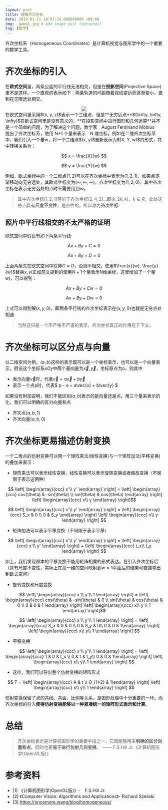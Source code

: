 ```yaml
---
layout: post
title: 理解齐次坐标
date: 2019-01-11 10:07:24.000000000 +09:00
img:  game1.jpg # Add image post (optional)
tag: [数学]
---
```

齐次坐标系（Homogeneous Coordinates）是计算机视觉与图形学中的一个重要的数学工具。

# 齐次坐标的引入
在**欧式空间**里，两条公面的平行线无法相交，但是在**投影空间**(Projective Space)里不是这样。一个直观的表示如下：两条轨道的间距随着视线变远而逐渐变小，直到在无限远处相交。
<div style="text-align: center">
<img src="{{site.baseurl}}/assets/img/homogeneous_coordinates/railway.jpg"/>
</div>
在欧式空间里采用$(x, y, z)$表示一个三维点，但是**无穷远点**$(\infty, \infty, \infty)$在欧式空间里是没有意义的，**在投影空间中进行图形和几何运算**并不是一个简单的问题，为了解决这个问题，数学家　August Ferdinand Möbius　提出了齐次坐标系，使用 N+1 个量来表示　N 维坐标。例如在二维齐次坐标系中，我们引入一个量w，将一个二维点$(x, y)$重新表示为$(X, Y, w)$的形式，其中转换关系为：

$$ x = \frac{X}{w} $$

$$ y = \frac{Y}{w} $$

例如，欧式坐标中的一个二维点$(1, 2)$可以在齐次坐标中表示为$(1, 2, 1)$，如果点逐渐移动向无穷远处，其欧式坐标变为$(\infty, \infty, \infty)$，齐次坐标变为$(1, 2, 0)$。其中齐次坐标在表示无穷远处的点时不需要用到$\infty$。

> 其中齐次坐标$(1, 2, 1)$等价于齐次坐标$(2, 4, 2)$...即$(k, 2k, k)，k \in R$，此处这些点具有**尺度不变性**，是齐性的，所以称为**齐次坐标**

## 照片中平行线相交的不太严格的证明
欧式空间中假设有如下两条平行线:

$$ Ax + By + C = 0 $$

$$ Ax + By + D = 0 $$

上面两条先在欧式空间中除非$C = D$，否则不相交。使用$\frac{x}{w}, \frac{y}{w}$替换$x, y$(正如前文提到的使用$N+1$个量表示N维坐标，这里增加了一个量w)，可以得到：

$$ Ax + By + Cw = 0 $$

$$ Ax + By + Dw = 0 $$

上式可以得到解$(x, y, 0)$，即两条平行线的齐次坐标表示在$(x, y, 0)$也就是无穷点处相遇

> 当然这只是一个不严格不严谨的表示，齐次坐标真正的作用在于下文。

# 齐次坐标可以区分点与向量
以二维空间为例，$(a, b)$这样的表示既可以是一个坐标表示，也可以是一个向量表示。假设这个坐标系$xOy$中两个基向量为$\vec{x}, \vec{y}$，坐标原点为o，则其中
- 表示向量$\vec{v}$时，代表$\vec{v} = a\vec{x} + b\vec{y}$
- 表示一个点p时，代表$ p - o = a\vec{x} + b\vec{y} $

如果没有附加说明，我们不能区别$(a, b)$表示的是向量还是点。用三个量来表示的化，我们可以明确的区分向量和点
- 齐次点$(a, b, 1)$
- 齐次向量$(a, b, 0)$

# 齐次坐标更易描述仿射变换
一个二维点的仿射变换可以用一个矩阵乘法(线性变换)与一个矩阵加法(平移变换)的叠加来表示：
- 矩阵乘法可以表示线性变换，线性变换可以表示旋转变换或者缩放变换（不局限于表示这两种）

$$ \left[ \begin{array}{ccc} x'\\  y' \end{array} \right] = \left[ \begin{array}{ccc} cos(\theta) & -sin(\theta) \\  sin(\theta) & cos(\theta) \end{array} \right] \left[ \begin{array}{ccc} x\\  y \end{array} \right]$$

$$ \left[ \begin{array}{ccc} x'\\  y' \end{array} \right] = \left[ \begin{array}{ccc} S_x & 0 \\  0 & S_y \end{array} \right] \left[ \begin{array}{ccc} x\\  y \end{array} \right] $$

- 矩阵加法可以表示平移变换（不局限于表示平移）

$$ \left[ \begin{array}{ccc} x'\\  y' \end{array} \right] = \left[ \begin{array}{ccc} x'\\  y' \end{array} \right] + \left[ \begin{array}{ccc} t_x\\  t_y \end{array} \right] $$

如上，我们发现原本的平移变换不能用矩阵相乘的形式表达。在引入齐次坐标后（具有尺度不变性，实际上在高一维的空间映射到$w=1$平面后的结果可直接导出到欧式空间）
- 旋转变换和尺度变换

$$ \left[ \begin{array}{ccc} x'\\  y'\\ 1 \end{array} \right] = \left[ \begin{array}{ccc} cos(\theta) & -sin(\theta) & 0 \\  sin(\theta) & cos(\theta) & 0 \\ 0 & 0 & 1 \end{array} \right] \left[ \begin{array}{ccc} x\\  y \\ 1 \end{array} \right]$$

$$ \left[ \begin{array}{ccc} x'\\  y'\\ 1 \end{array} \right] = \left[ \begin{array}{ccc} S_x & 0 & 0 \\  0 & S_y & 0\\ 0 & 0 & 1\end{array} \right] \left[ \begin{array}{ccc} x\\  y\\ 1 \end{array} \right] $$

- 平移变换

$$ \left[ \begin{array}{ccc} x'\\  y'\\ 1 \end{array} \right] = \left[ \begin{array}{ccc} 1 & 0 & t_x \\  0 & 1 & t_y\\ 0 & 0 & 1\end{array} \right] \left[ \begin{array}{ccc} x\\  y\\ 1 \end{array} \right] $$

- 这样，我们可以导出整个仿射变换的矩阵形式

$$ T = \left[ \begin{array}{ccc} A & t \\ O_{1*2} & 1\end{array} \right] \left[ \begin{array}{ccc} x\\  y\\ 1 \end{array} \right] $$

仿射变换保留了点的共线、共面、比例等关系，是图形处理中十分重要的一环。而齐次坐标的引入**使得仿射变换能够以一种紧凑统一的矩阵形式表示和计算**。

# 总结
> 齐次坐标表示是计算机图形学的重要手段之一，它既能够用来**明确的区分向量和点**，同时也更**易于进行仿射几何变换**。　—— F.S.Hill Jr.《计算机图形学(OpenGL版)》

# 参考资料
- [1] 《计算机图形学(OpenGL版)》-　F.S.Hill Jr.
- [2] 《Computer Vision: Algorithms and Applications》- Richard Szeliski 
- [3]  https://oncemore.wang/blog/homogeneous/

